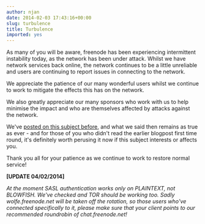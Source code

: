 ```yaml
---
author: njan
date: 2014-02-03 17:43:16+00:00
slug: turbulence
title: Turbulence
imported: yes
---
```

As many of you will be aware, freenode has been experiencing intermittent instability today, as the network has been under attack. Whilst we have network services back online, the network continues to be a little unreliable and users are continuing to report issues in connecting to the network.

We appreciate the patience of our many wonderful users whilst we continue to work to mitigate the effects this has on the network.

We also greatly appreciate our many sponsors who work with us to help minimise the impact and who are themselves affected by attacks against the network.

We've [posted on this subject before](http://blog.freenode.net/2013/05/the-good-the-bad-and-the-ugly/), and what we said then remains as true as ever - and for those of you who didn't read the earlier blogpost first time round, it's definitely worth perusing it now if this subject interests or affects you.

Thank you all for your patience as we continue to work to restore normal service!

**[UPDATE 04/02/2014]**

_At the moment SASL authentication works only on PLAINTEXT, *not* BLOWFISH. We've checked and TOR should be working too. Sadly wolfe.freenode.net will be taken off the rotation, so those users who've connected specifically to it, please make sure that your client points to our recommended roundrobin of chat.freenode.net!_
